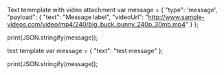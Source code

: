 
Text temmplate with video attachment
var message = {
    "type": 'message',
    "payload": {
        "text": "Message label",
        "videoUrl": "http://www.sample-videos.com/video/mp4/240/big_buck_bunny_240p_30mb.mp4"
    }
};

print(JSON.stringify(message));

text template
var message = {
    "text": "test message"
};

print(JSON.stringify(message));


